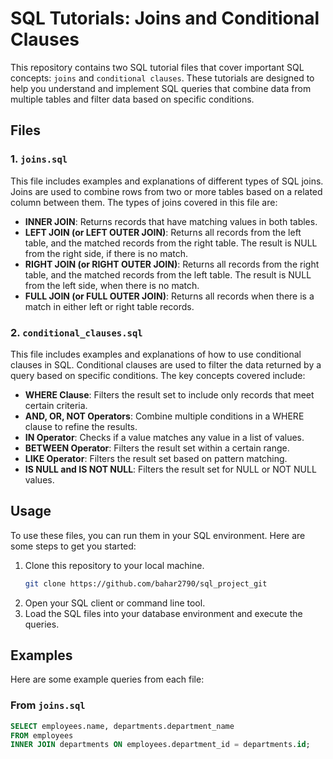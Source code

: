 # SQL Tutorials: Joins and Conditional Clauses

This repository contains two SQL tutorial files that cover important SQL concepts: `joins` and `conditional clauses`. These tutorials are designed to help you understand and implement SQL queries that combine data from multiple tables and filter data based on specific conditions.

## Files

### 1. `joins.sql`
This file includes examples and explanations of different types of SQL joins. Joins are used to combine rows from two or more tables based on a related column between them. The types of joins covered in this file are:

- **INNER JOIN**: Returns records that have matching values in both tables.
- **LEFT JOIN (or LEFT OUTER JOIN)**: Returns all records from the left table, and the matched records from the right table. The result is NULL from the right side, if there is no match.
- **RIGHT JOIN (or RIGHT OUTER JOIN)**: Returns all records from the right table, and the matched records from the left table. The result is NULL from the left side, when there is no match.
- **FULL JOIN (or FULL OUTER JOIN)**: Returns all records when there is a match in either left or right table records.

### 2. `conditional_clauses.sql`
This file includes examples and explanations of how to use conditional clauses in SQL. Conditional clauses are used to filter the data returned by a query based on specific conditions. The key concepts covered include:

- **WHERE Clause**: Filters the result set to include only records that meet certain criteria.
- **AND, OR, NOT Operators**: Combine multiple conditions in a WHERE clause to refine the results.
- **IN Operator**: Checks if a value matches any value in a list of values.
- **BETWEEN Operator**: Filters the result set within a certain range.
- **LIKE Operator**: Filters the result set based on pattern matching.
- **IS NULL and IS NOT NULL**: Filters the result set for NULL or NOT NULL values.

## Usage

To use these files, you can run them in your SQL environment. Here are some steps to get you started:

1. Clone this repository to your local machine.
    ```bash
    git clone https://github.com/bahar2790/sql_project_git
    ```
2. Open your SQL client or command line tool.
3. Load the SQL files into your database environment and execute the queries.

## Examples

Here are some example queries from each file:

### From `joins.sql`
```sql
SELECT employees.name, departments.department_name
FROM employees
INNER JOIN departments ON employees.department_id = departments.id;
